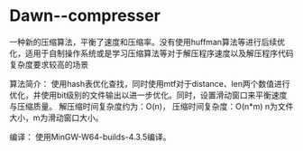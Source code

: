 # Dawn--compresser
一种新的压缩算法，平衡了速度和压缩率。没有使用huffman算法等进行后续优化，适用于自制操作系统或是学习压缩算法等对于解压程序速度以及解压程序代码复杂度要求较高的场景



算法简介：
使用hash表优化查找，同时使用mtf对于distance、len两个数值进行优化，并使用bit级别的文件输出以进一步优化。同时，设置滑动窗口来平衡速度与压缩质量。
解压缩时间复杂度约为：O(n)，
压缩时间复杂度：O(n*m)
n为文件大小，m为滑动窗口大小。

编译：
使用MinGW-W64-builds-4.3.5编译。
